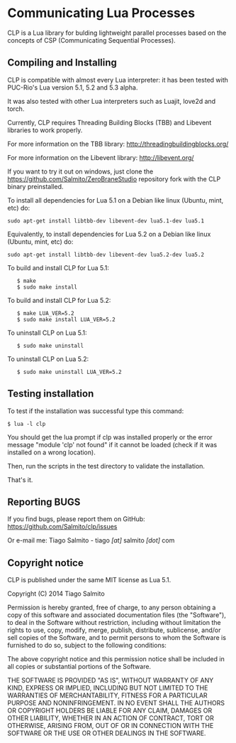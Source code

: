 # Communicating Lua Processes
CLP is a Lua library for bulding lightweight parallel processes based on the concepts of CSP (Communicating Sequential Processes).

## Compiling and Installing
CLP is compatible with almost every Lua interpreter: it has been tested with PUC-Rio's Lua version 5.1, 5.2 and 5.3 alpha.

It was also tested with other  Lua interpreters such as Luajit, love2d and torch.

Currently, CLP requires Threading Building Blocks (TBB) and Libevent libraries to work properly.

For more information on the TBB library: http://threadingbuildingblocks.org/

For more information on the Libevent library: http://libevent.org/

If you want to try it out on windows, just clone the https://github.com/Salmito/ZeroBraneStudio repository fork with the CLP binary preinstalled.

To install all dependencies for Lua 5.1 on a Debian like linux (Ubuntu, mint, etc) do: 

```
sudo apt-get install libtbb-dev libevent-dev lua5.1-dev lua5.1
```

Equivalently, to install dependencies for Lua 5.2 on a Debian like linux (Ubuntu, mint, etc) do: 
```
sudo apt-get install libtbb-dev libevent-dev lua5.2-dev lua5.2
```

To build and install CLP for Lua 5.1:
```
   $ make
   $ sudo make install
```

To build and install CLP for Lua 5.2:
```
   $ make LUA_VER=5.2
   $ sudo make install LUA_VER=5.2
```

To uninstall CLP on Lua 5.1:
```
   $ sudo make uninstall
```

To uninstall CLP on Lua 5.2:
```
   $ sudo make uninstall LUA_VER=5.2
```

## Testing installation
To test if the installation was successful type this command:

```
$ lua -l clp
```

You should get the lua prompt if clp was installed properly or the error message "module 'clp' not found"  if it cannot be loaded (check if it was installed on a wrong location).

Then, run the scripts in the test directory to validate the installation.

That's it.

## Reporting BUGS
If you find bugs, please report them on GitHub: https://github.com/Salmito/clp/issues

Or e-mail me: Tiago Salmito - tiago _[at]_ salmito _[dot]_ com

## Copyright notice
CLP is published under the same MIT license as Lua 5.1.

Copyright (C) 2014 Tiago Salmito

Permission is hereby granted, free of charge, to any person obtaining a copy
of this software and associated documentation files (the "Software"), to deal
in the Software without restriction, including without limitation the rights
to use, copy, modify, merge, publish, distribute, sublicense, and/or sell
copies of the Software, and to permit persons to whom the Software is
furnished to do so, subject to the following conditions:

The above copyright notice and this permission notice shall be included in
all copies or substantial portions of the Software.

THE SOFTWARE IS PROVIDED "AS IS", WITHOUT WARRANTY OF ANY KIND, EXPRESS OR
IMPLIED, INCLUDING BUT NOT LIMITED TO THE WARRANTIES OF MERCHANTABILITY,
FITNESS FOR A PARTICULAR PURPOSE AND NONINFRINGEMENT.  IN NO EVENT SHALL THE
AUTHORS OR COPYRIGHT HOLDERS BE LIABLE FOR ANY CLAIM, DAMAGES OR OTHER
LIABILITY, WHETHER IN AN ACTION OF CONTRACT, TORT OR OTHERWISE, ARISING FROM,
OUT OF OR IN CONNECTION WITH THE SOFTWARE OR THE USE OR OTHER DEALINGS IN
THE SOFTWARE.
